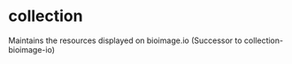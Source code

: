 # collection

Maintains the resources displayed on bioimage.io (Successor to collection-bioimage-io)
